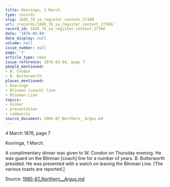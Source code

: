 ```yaml
---
title: Kooringa, 1 March.
type: records
slug: 1845_76_sa_register_content_27368
url: /records/1845_76_sa_register_content_27368/
record_id: 1845_76_sa_register_content_27368
date: '1876-03-04'
date_display: null
volume: null
issue_number: null
page: '7'
article_type: news
issue_reference: 1876-03-04, page 7
people_mentioned:
- W. Condon
- B. Butterworth
places_mentioned:
- Kooringa
- Blinman [coach] line
- Blinman Line
topics:
- dinner
- presentation
- community
source_document: 1985-87_Northern__Argus.md
---
```


4 March 1876, page 7

Kooringa, 1 March.

A complimentary dinner was given to W. Condon on Thursday evening.  He was guard on the Blinman [coach] line for a number of years.  B. Butterworth presided.  He was presented with a watch on leaving the Blinman Line.  [The various toasts are reported.]

Source: [1985-87_Northern__Argus.md](/downloads/markdown/1985-87_Northern__Argus.md)
